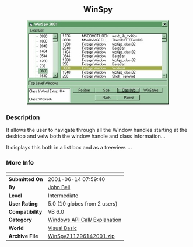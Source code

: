 ﻿<div align="center">

## WinSpy

<img src="PIC2001614920142124.JPG">
</div>

### Description

It allows the user to navigate through all the Window handles starting at the desktop and veiw both the window handle and class information...

It displays this both in a list box and as a treeview.....
 
### More Info
 


<span>             |<span>
---                |---
**Submitted On**   |2001-06-14 07:59:40
**By**             |[John Bell](https://github.com/Planet-Source-Code/PSCIndex/blob/master/ByAuthor/john-bell.md)
**Level**          |Intermediate
**User Rating**    |5.0 (10 globes from 2 users)
**Compatibility**  |VB 6\.0
**Category**       |[Windows API Call/ Explanation](https://github.com/Planet-Source-Code/PSCIndex/blob/master/ByCategory/windows-api-call-explanation__1-39.md)
**World**          |[Visual Basic](https://github.com/Planet-Source-Code/PSCIndex/blob/master/ByWorld/visual-basic.md)
**Archive File**   |[WinSpy211296142001\.zip](https://github.com/Planet-Source-Code/john-bell-winspy__1-24074/archive/master.zip)








